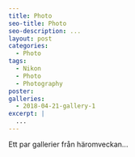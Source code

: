 ```yaml
---
title: Photo
seo-title: Photo
seo-description: ...
layout: post
categories:
  - Photo
tags:
  - Nikon
  - Photo
  - Photography
poster: 
galleries:
  - 2018-04-21-gallery-1
excerpt: |
  ...
---
```


Ett par gallerier från häromveckan...
